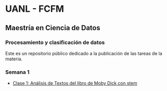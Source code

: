 # UANL - FCFM

## Maestría en Ciencia de Datos

### Procesamiento y clasificación de datos

Este es un repositorio público dedicado a la publicación de las tareas de la materia.

### Semana 1
- [Clase 1: Análisis de Textos del libro de Moby Dick con stem](./Clase_1_Análisis_de_Texto_de_Moby_Dick.ipynb)
